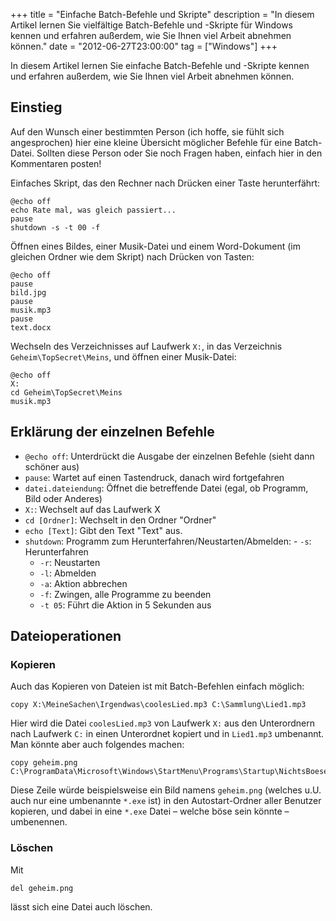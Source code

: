+++
title       = "Einfache Batch-Befehle und Skripte"
description = "In diesem Artikel lernen Sie vielfältige Batch-Befehle und -Skripte für Windows kennen und erfahren außerdem, wie Sie Ihnen viel Arbeit abnehmen können."
date        = "2012-06-27T23:00:00"
tag         = ["Windows"]
+++

In diesem Artikel lernen Sie einfache Batch-Befehle und -Skripte kennen und erfahren außerdem, wie Sie Ihnen viel Arbeit abnehmen können.

<!--more-->

## Einstieg
Auf den Wunsch einer bestimmten Person (ich hoffe, sie fühlt sich angesprochen) hier eine kleine Übersicht möglicher Befehle für eine Batch-Datei. Sollten diese Person oder Sie noch Fragen haben, einfach hier in den Kommentaren posten!

Einfaches Skript, das den Rechner nach Drücken einer Taste herunterfährt:
```
@echo off
echo Rate mal, was gleich passiert...
pause
shutdown -s -t 00 -f
```

Öffnen eines Bildes, einer Musik-Datei und einem Word-Dokument (im gleichen Ordner wie dem Skript) nach Drücken von Tasten:
```
@echo off
pause
bild.jpg
pause
musik.mp3
pause
text.docx
```

Wechseln des Verzeichnisses auf Laufwerk `X:`, in das Verzeichnis `Geheim\TopSecret\Meins`, und öffnen einer Musik-Datei:
```
@echo off
X:
cd Geheim\TopSecret\Meins
musik.mp3
```

## Erklärung der einzelnen Befehle
- `@echo off`: Unterdrückt die Ausgabe der einzelnen Befehle (sieht dann schöner aus)
- `pause`: Wartet auf einen Tastendruck, danach wird fortgefahren
- `datei.dateiendung`: Öffnet die betreffende Datei (egal, ob Programm, Bild oder Anderes)
- `X:`: Wechselt auf das Laufwerk X
- `cd [Ordner]`: Wechselt in den Ordner "Ordner"
- `echo [Text]`: Gibt den Text "Text" aus.
- `shutdown`: Programm zum Herunterfahren/Neustarten/Abmelden: - `-s`: Herunterfahren
  - `-r`: Neustarten
  - `-l`: Abmelden
  - `-a`: Aktion abbrechen
  - `-f`: Zwingen, alle Programme zu beenden
  - `-t 05`: Führt die Aktion in 5 Sekunden aus

## Dateioperationen

### Kopieren
Auch das Kopieren von Dateien ist mit Batch-Befehlen einfach möglich:
```
copy X:\MeineSachen\Irgendwas\coolesLied.mp3 C:\Sammlung\Lied1.mp3
```

Hier wird die Datei `coolesLied.mp3` von Laufwerk `X:` aus den Unterordnern nach Laufwerk `C:` in einen Unterordnet kopiert und in `Lied1.mp3` umbenannt. Man könnte aber auch folgendes machen:

```
copy geheim.png C:\ProgramData\Microsoft\Windows\StartMenu\Programs\Startup\NichtsBoeses.exe
```

Diese Zeile würde beispielsweise ein Bild namens `geheim.png` (welches u.U. auch nur eine umbenannte `*.exe` ist) in den Autostart-Ordner aller Benutzer kopieren, und dabei in eine `*.exe` Datei – welche böse sein könnte – umbenennen.

### Löschen
Mit
```
del geheim.png
```
lässt sich eine Datei auch löschen.